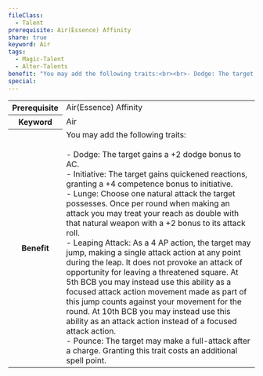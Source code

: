 ```yaml
---
fileClass:
  - Talent
prerequisite: Air(Essence) Affinity
share: true
keyword: Air
tags:
  - Magic-Talent
  - Alter-Talents
benefit: "You may add the following traits:<br><br>- Dodge: The target gains a +2 dodge bonus to AC.<br>- Initiative: The target gains quickened reactions, granting a +4 competence bonus to initiative.<br>- Lunge: Choose one natural attack the target possesses. Once per round when making an attack you may treat your reach as double with that natural weapon with a +2 bonus to its attack roll.<br>- Leaping Attack: As a 4 AP action, the target may jump, making a single attack action at any point during the leap. It does not provoke an attack of opportunity for leaving a threatened square. At 5th BCB you may instead use this ability as a focused attack action movement made as part of this jump counts against your movement for the round. At 10th BCB you may instead use this ability as an attack action instead of a focused attack action.<br>- Pounce: The target may make a full-attack after a charge. Granting this trait costs an additional spell point."
special: 
---
```

<p><span dir="ltr" style="overflow-x: auto;"><table><tbody><tr><th dir="ltr">Prerequisite</th><td dir="ltr">Air(Essence) Affinity</td></tr><tr><th dir="ltr">Keyword</th><td dir="ltr">Air</td></tr><tr><th dir="ltr">Benefit</th><td dir="ltr">You may add the following traits:<br><br>- Dodge: The target gains a +2 dodge bonus to AC.<br>- Initiative: The target gains quickened reactions, granting a +4 competence bonus to initiative.<br>- Lunge: Choose one natural attack the target possesses. Once per round when making an attack you may treat your reach as double with that natural weapon with a +2 bonus to its attack roll.<br>- Leaping Attack: As a 4 AP action, the target may jump, making a single attack action at any point during the leap. It does not provoke an attack of opportunity for leaving a threatened square. At 5th BCB you may instead use this ability as a focused attack action movement made as part of this jump counts against your movement for the round. At 10th BCB you may instead use this ability as an attack action instead of a focused attack action.<br>- Pounce: The target may make a full-attack after a charge. Granting this trait costs an additional spell point.</td></tr></tbody></table></span></p>